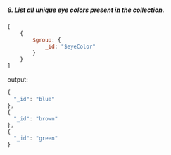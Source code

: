 ##### 6. List all unique eye colors present in the collection.

```js
[
    {
        $group: {
            _id: "$eyeColor"
        }
    }
]
```

output:
```js
{
  "_id": "blue"
},
{
  "_id": "brown"
},
{
  "_id": "green"
}
```
